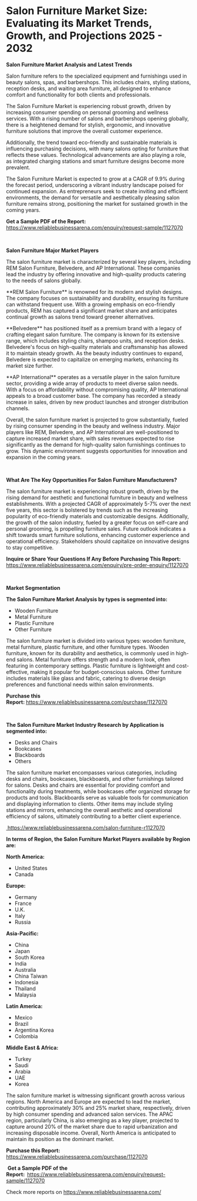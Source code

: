 <p><h1>Salon Furniture Market Size: Evaluating its Market Trends, Growth, and Projections 2025 - 2032</h1></p><p><strong>Salon Furniture Market Analysis and Latest Trends</strong></p>
<p><p>Salon furniture refers to the specialized equipment and furnishings used in beauty salons, spas, and barbershops. This includes chairs, styling stations, reception desks, and waiting area furniture, all designed to enhance comfort and functionality for both clients and professionals. </p><p>The Salon Furniture Market is experiencing robust growth, driven by increasing consumer spending on personal grooming and wellness services. With a rising number of salons and barbershops opening globally, there is a heightened demand for stylish, ergonomic, and innovative furniture solutions that improve the overall customer experience. </p><p>Additionally, the trend toward eco-friendly and sustainable materials is influencing purchasing decisions, with many salons opting for furniture that reflects these values. Technological advancements are also playing a role, as integrated charging stations and smart furniture designs become more prevalent.</p><p>The Salon Furniture Market is expected to grow at a CAGR of 9.9% during the forecast period, underscoring a vibrant industry landscape poised for continued expansion. As entrepreneurs seek to create inviting and efficient environments, the demand for versatile and aesthetically pleasing salon furniture remains strong, positioning the market for sustained growth in the coming years.</p></p>
<p><strong>Get a Sample PDF of the Report:&nbsp;</strong> <a href="https://www.reliablebusinessarena.com/enquiry/request-sample/1127070?utm_campaign=2110&utm_medium=2&utm_source=Github&utm_content=ia&utm_term=08022025&utm_id=salon-furniture">https://www.reliablebusinessarena.com/enquiry/request-sample/1127070</a></p>
<p>&nbsp;</p>
<p><strong>Salon Furniture Major Market Players</strong></p>
<p><p>The salon furniture market is characterized by several key players, including REM Salon Furniture, Belvedere, and AP International. These companies lead the industry by offering innovative and high-quality products catering to the needs of salons globally.</p><p>**REM Salon Furniture** is renowned for its modern and stylish designs. The company focuses on sustainability and durability, ensuring its furniture can withstand frequent use. With a growing emphasis on eco-friendly products, REM has captured a significant market share and anticipates continual growth as salons trend toward greener alternatives.</p><p>**Belvedere** has positioned itself as a premium brand with a legacy of crafting elegant salon furniture. The company is known for its extensive range, which includes styling chairs, shampoo units, and reception desks. Belvedere's focus on high-quality materials and craftsmanship has allowed it to maintain steady growth. As the beauty industry continues to expand, Belvedere is expected to capitalize on emerging markets, enhancing its market size further.</p><p>**AP International** operates as a versatile player in the salon furniture sector, providing a wide array of products to meet diverse salon needs. With a focus on affordability without compromising quality, AP International appeals to a broad customer base. The company has recorded a steady increase in sales, driven by new product launches and stronger distribution channels.</p><p>Overall, the salon furniture market is projected to grow substantially, fueled by rising consumer spending in the beauty and wellness industry. Major players like REM, Belvedere, and AP International are well-positioned to capture increased market share, with sales revenues expected to rise significantly as the demand for high-quality salon furnishings continues to grow. This dynamic environment suggests opportunities for innovation and expansion in the coming years.</p></p>
<p>&nbsp;</p>
<p><strong>What Are The Key Opportunities For Salon Furniture Manufacturers?</strong></p>
<p><p>The salon furniture market is experiencing robust growth, driven by the rising demand for aesthetic and functional furniture in beauty and wellness establishments. With a projected CAGR of approximately 5-7% over the next five years, this sector is bolstered by trends such as the increasing popularity of eco-friendly materials and customizable designs. Additionally, the growth of the salon industry, fueled by a greater focus on self-care and personal grooming, is propelling furniture sales. Future outlook indicates a shift towards smart furniture solutions, enhancing customer experience and operational efficiency. Stakeholders should capitalize on innovative designs to stay competitive.</p></p>
<p><strong>Inquire or Share Your Questions If Any Before Purchasing This Report:</strong> <a href="https://www.reliablebusinessarena.com/enquiry/pre-order-enquiry/1127070?utm_campaign=2110&utm_medium=2&utm_source=Github&utm_content=ia&utm_term=08022025&utm_id=salon-furniture">https://www.reliablebusinessarena.com/enquiry/pre-order-enquiry/1127070</a></p>
<p>&nbsp;</p>
<p><strong>Market Segmentation</strong></p>
<p><strong>The Salon Furniture Market Analysis by types is segmented into:</strong></p>
<p><ul><li>Wooden Furniture</li><li>Metal Furniture</li><li>Plastic Furniture</li><li>Other Furniture</li></ul></p>
<p><p>The salon furniture market is divided into various types: wooden furniture, metal furniture, plastic furniture, and other furniture types. Wooden furniture, known for its durability and aesthetics, is commonly used in high-end salons. Metal furniture offers strength and a modern look, often featuring in contemporary settings. Plastic furniture is lightweight and cost-effective, making it popular for budget-conscious salons. Other furniture includes materials like glass and fabric, catering to diverse design preferences and functional needs within salon environments.</p></p>
<p><strong>Purchase this Report:&nbsp;</strong><a href="https://www.reliablebusinessarena.com/purchase/1127070?utm_campaign=2110&utm_medium=2&utm_source=Github&utm_content=ia&utm_term=08022025&utm_id=salon-furniture">https://www.reliablebusinessarena.com/purchase/1127070</a></p>
<p>&nbsp;</p>
<p><strong>The Salon Furniture Market Industry Research by Application is segmented into:</strong></p>
<p><ul><li>Desks and Chairs</li><li>Bookcases</li><li>Blackboards</li><li>Others</li></ul></p>
<p><p>The salon furniture market encompasses various categories, including desks and chairs, bookcases, blackboards, and other furnishings tailored for salons. Desks and chairs are essential for providing comfort and functionality during treatments, while bookcases offer organized storage for products and tools. Blackboards serve as valuable tools for communication and displaying information to clients. Other items may include styling stations and mirrors, enhancing the overall aesthetic and operational efficiency of salons, ultimately contributing to a better client experience.</p></p>
<p><a href="https://www.reliablebusinessarena.com/salon-furniture-r1127070?utm_campaign=2110&utm_medium=2&utm_source=Github&utm_content=ia&utm_term=08022025&utm_id=salon-furniture">&nbsp;https://www.reliablebusinessarena.com/salon-furniture-r1127070</a></p>
<p><strong>In terms of Region, the Salon Furniture Market Players available by Region are:</strong></p>
<p>
    <p> <strong> North America: </strong>
        <ul>
            <li>United States</li>
            <li>Canada</li>
        </ul>
        </p> 
    <p> <strong> Europe: </strong>
        <ul>
            <li>Germany</li>
            <li>France</li>
            <li>U.K.</li>
            <li>Italy</li>
            <li>Russia</li>
        </ul>
        </p> 
    <p> <strong> Asia-Pacific: </strong>
        <ul>
            <li>China</li>
            <li>Japan</li>
            <li>South Korea</li>
            <li>India</li>
            <li>Australia</li>
            <li>China Taiwan</li>
            <li>Indonesia</li>
            <li>Thailand</li>
            <li>Malaysia</li>
        </ul>
        </p> 
    <p> <strong> Latin America: </strong>
        <ul>
            <li>Mexico</li>
            <li>Brazil</li>
            <li>Argentina Korea</li>
            <li>Colombia</li>
        </ul>
        </p> 
    <p> <strong> Middle East & Africa: </strong>
        <ul>
            <li>Turkey</li>
            <li>Saudi</li>
            <li>Arabia</li>
            <li>UAE</li>
            <li>Korea</li>
        </ul>
    </p>
    </p>
<p><p>The salon furniture market is witnessing significant growth across various regions. North America and Europe are expected to lead the market, contributing approximately 30% and 25% market share, respectively, driven by high consumer spending and advanced salon services. The APAC region, particularly China, is also emerging as a key player, projected to capture around 20% of the market share due to rapid urbanization and increasing disposable income. Overall, North America is anticipated to maintain its position as the dominant market.</p></p>
<p><strong>Purchase this Report: </strong><a href="https://www.reliablebusinessarena.com/purchase/1127070?utm_campaign=2110&utm_medium=2&utm_source=Github&utm_content=ia&utm_term=08022025&utm_id=salon-furniture">https://www.reliablebusinessarena.com/purchase/1127070</a></p>
<p>&nbsp;<strong>Get a Sample PDF of the Report:&nbsp;&nbsp;</strong><a href="https://www.reliablebusinessarena.com/enquiry/request-sample/1127070?utm_campaign=2110&utm_medium=2&utm_source=Github&utm_content=ia&utm_term=08022025&utm_id=salon-furniture">https://www.reliablebusinessarena.com/enquiry/request-sample/1127070</a></p>
<p><strong></strong></p>
<p>Check more reports on <a href="https://www.reliablebusinessarena.com/?utm_campaign=2110&utm_medium=2&utm_source=Github&utm_content=ia&utm_term=08022025&utm_id=salon-furniture">https://www.reliablebusinessarena.com/</a></p>